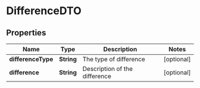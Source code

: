 

# DifferenceDTO

## Properties

Name | Type | Description | Notes
------------ | ------------- | ------------- | -------------
**differenceType** | **String** | The type of difference |  [optional]
**difference** | **String** | Description of the difference |  [optional]



